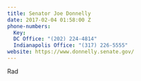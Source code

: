 ```yaml
---
title: Senator Joe Donnelly
date: 2017-02-04 01:58:00 Z
phone-numbers:
  Key: 
  DC Office: "(202) 224-4814"
  Indianapolis Office: "(317) 226-5555"
website: https://www.donnelly.senate.gov/
---
```


Rad
